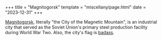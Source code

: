 +++
title = "Magnitogorsk"
template = "miscellany/page.html"
date = "2023-12-31"
+++

[Magnitogorsk](https://en.wikipedia.org/wiki/Magnitogorsk), literally "the City of the Magnetic Mountain", is an industrial city that served as the Soviet Union's primary steel production facility during World War Two. Also, the city's flag is [badass](<https://en.wikipedia.org/wiki/Magnitogorsk#/media/File:Flag_of_Magnitogorsk_(Chelyabinsk_oblast).svg>).
